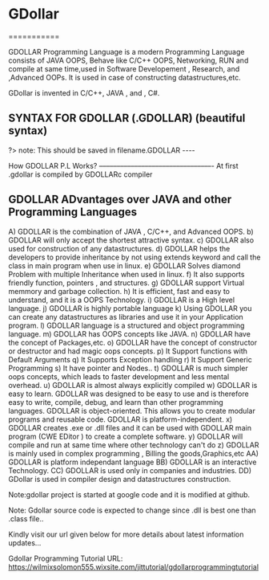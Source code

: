 # GDollar
===========

 GDOLLAR Programming Language  is a modern Programming Language consists of JAVA OOPS, Behave like C/C++ OOPS, Networking, RUN and compile at same time,used in Software Developement  , Research, and ,Advanced OOPs. It is used in case of  constructing  datastructures,etc.
 
 GDollar  is   invented   in  C/C++, JAVA , and , C#.
 

SYNTAX FOR GDOLLAR (.GDOLLAR) (beautiful syntax)
---------------------------------------------------------------
<GDOLLAR>
<Serialize>
<Statements>
<! GDOLLAR OOPS Logic !>
</Statements>
?>
note: This should be saved in filename.GDOLLAR
----

How GDOLLAR P.L Works?
––––––––––––––––––––––––––––––––-
At  first  .gdollar  is compiled by GDOLLARc compiler


GDOLLAR ADvantages over JAVA and other Programming Languages
----------------------------------------------------------------------------------
A) GDOLLAR is the combination of JAVA , C/C++, and Advanced OOPS.
b) GDOLLAR will only accept the shortest attractive syntax.
c) GDOLLAR also used for construction of any datastructures.
d) GDOLLAR helps the developers to provide inheritance by not using extends
keyword
and call the class in main program when use in linux.
e) GDOLLAR Solves diamond Problem with multiple Inheritance when used in linux.
f) It also supports friendly function, pointers , and structures.
g) GDOLLAR support Virtual memmory and garbage collection.
h) It is efficient, fast and easy to understand, and it is a OOPS Technology.
i) GDOLLAR is a High level language.
j) GDOLLAR is highly portable language
k) Using GDOLLAR you can create any datastructures as libraries and
use it in your Application program.
l) GDOLLAR language is a structured and object programming language.
m) GDOLLAR has OOPS concepts like JAVA.
n) GDOLLAR have the concept of Packages,etc.
o) GDOLLAR have the concept of constructor or destructor and had magic oops concepts.
p) It Support functions with Default Arguments
q) It Supports Exception handling
r) It Support Generic Programming
s) It have pointer and Nodes..
t) GDOLLAR is much simpler oops concepts, which leads to faster development and less mental
overhead.
u) GDOLLAR is almost always explicitly compiled
w) GDOLLAR is easy to learn. GDOLLAR was designed to be easy to use and is therefore easy to write,
compile, debug, and learn than other programming languages.
GDOLLAR is object-oriented. This allows you to create modular programs and reusable code.
GDOLLAR is platform-independent.
x) GDOLLAR creates   .exe  or  .dll   files   and  it  can be  used  with   GDOLLAR  main  program   (CWE  EDitor  )   to  create  a  complete  software.
y) GDOLLAR will compile and run at same time where other technology can't
do
z) GDOLLAR is mainly used in complex programming , Billing the
goods,Graphics,etc
AA) GDOLLAR is platform independant language
BB) GDOLLAR is an interactive Technology.
CC) GDOLLAR  is   used  only  in  companies  and  industries.
DD)  GDollar  is used   in  compiler design  and  datastructures construction.


Note:gdollar project is started at google code and it is modified at github.

Note:  Gdollar  source   code  is  expected  to  change  since  .dll  is  best  one  than  .class file..

Kindly visit our url given below for more details about latest information updates...

Gdollar Programming Tutorial URL: https://wilmixsolomon555.wixsite.com/jittutorial/gdollarprogrammingtutorial



